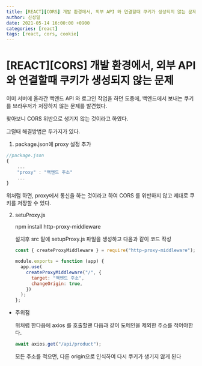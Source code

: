 ```yaml
---
title: [REACT][CORS] 개발 환경에서, 외부 API 와 연결할때 쿠키가 생성되지 않는 문제	
author: 신성일
date: 2021-05-14 16:00:00 +0900
categories: [react]
tags: [react, cors, cookie]
---
```


# \[REACT]\[CORS] 개발 환경에서, 외부 API 와 연결할때 쿠키가 생성되지 않는 문제

이미 서버에 올라간 백엔드 API 와 로그인 작업을 하던 도중에, 백엔드에서 보내는 쿠키를 브라우저가 저장하지 않는 문제를 발견했다.

찾아보니 CORS 위반으로 생기지 않는 것이라고 하였다.

그럴때 해결방법은 두가지가 있다.

1. package.json에 proxy 설정 추가

```js
//package.json
{
    ...
    "proxy" : "백엔드 주소"
    ...
}
```

위처럼 하면, proxy에서 통신을 하는 것이라고 하여 CORS 를 위반하지 않고 제대로 쿠키를 저장할 수 있다.

2. setuProxy.js

   npm install http-proxy-middleware

   설치후 src 밑에 setupProxy.js 파일을 생성하고 다음과 같이 코드 작성

   ```js
   const { createProxyMiddleware } = require("http-proxy-middleware");

   module.exports = function (app) {
     app.use(
       createProxyMiddleware("/", {
         target: "백엔드 주소",
         changeOrigin: true,
       })
     );
   };
   ```

- 주위점

  위처럼 한다음에 axios 를 호출할땐 다음과 같이 도메인을 제외한 주소를 적어야한다.

  ```js
  await axios.get("/api/product");
  ```

  모든 주소를 적으면, 다른 origin으로 인식하여 다시 쿠키가 생기지 않게 된다
